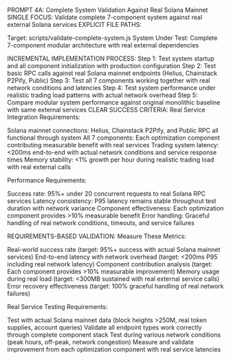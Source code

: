 PROMPT 4A: Complete System Validation Against Real Solana Mainnet
SINGLE FOCUS: Validate complete 7-component system against real external Solana services
EXPLICIT FILE PATHS:

Target: scripts/validate-complete-system.js
System Under Test: Complete 7-component modular architecture with real external dependencies

INCREMENTAL IMPLEMENTATION PROCESS:
Step 1: Test system startup and all component initialization with production configuration
Step 2: Test basic RPC calls against real Solana mainnet endpoints (Helius, Chainstack P2Pify, Public)
Step 3: Test all 7 components working together with real network conditions and latencies
Step 4: Test system performance under realistic trading load patterns with actual network overhead
Step 5: Compare modular system performance against original monolithic baseline with same external services
CLEAR SUCCESS CRITERIA:
Real Service Integration Requirements:

Solana mainnet connections: Helius, Chainstack P2Pify, and Public RPC all functional through system
All 7 components: Each optimization component contributing measurable benefit with real services
Trading system latency: <200ms end-to-end with actual network conditions and service response times
Memory stability: <1% growth per hour during realistic trading load with real external calls

Performance Requirements:

Success rate: 95%+ under 20 concurrent requests to real Solana RPC services
Latency consistency: P95 latency remains stable throughout test duration with network variance
Component effectiveness: Each optimization component provides >10% measurable benefit
Error handling: Graceful handling of real network conditions, timeouts, and service failures

REQUIREMENTS-BASED VALIDATION:
Measure These Metrics:

Real-world success rate (target: 95%+ success with actual Solana mainnet services)
End-to-end latency with network overhead (target: <200ms P95 including real network latency)
Component contribution analysis (target: Each component provides >10% measurable improvement)
Memory usage during real load (target: <300MB sustained with real external service calls)
Error recovery effectiveness (target: 100% graceful handling of real network failures)

Real Service Testing Requirements:

Test with actual Solana mainnet data (block heights >250M, real token supplies, account queries)
Validate all endpoint types work correctly through complete component stack
Test during various network conditions (peak hours, off-peak, network congestion)
Measure and validate improvement from each optimization component with real service latencies